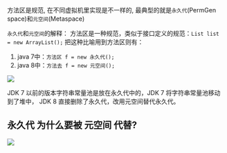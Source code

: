 方法区是规范, 在不同虚拟机里实现是不一样的, 最典型的就是`永久代`(PermGen space)和`元空间`(Metaspace)

`永久代`和`元空间`的解释：
 方法区是一种规范，类似于接口定义的规范：`List list = new ArrayList();`
 把这种比喻用到方法区则有：

1. java 7中：`方法区 f = new 永久代();`
2. java 8中：`方法去 f = new 元空间();`


![](https://youpaiyun.zongqilive.cn/image/20200527152943.png)


JDK 7 以前的版本字符串常量池是放在永久代中的，JDK 7 将字符串常量池移动到了堆中，
JDK 8 直接删除了永久代，改用元空间替代永久代。

## 永久代 为什么要被 元空间 代替?

![](https://youpaiyun.zongqilive.cn/image/20200527201056.png)











